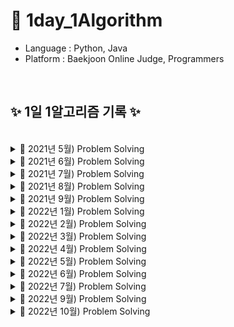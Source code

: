# 📖 1day_1Algorithm

- Language : Python, Java
- Platform : Baekjoon Online Judge, Programmers

<br>

## ✨ 1일 1알고리즘 기록 ✨

<br/>

<details>
<summary> 📝 2021년 5월) Problem Solving </summary>
  
| 날짜  | 문제이름  | 언어 | 풀이  or  출처 |
| --- | --- | --- | --- |
| 05/01 | 팔린드롬 문제   |  Python  | [![badge](https://img.shields.io/static/v1?label=[알고리즘_일기]_1._팔린드롬_문제&message=Blog&Link&style=social&logo=Iconify&link=https://olive-su.tistory.com/5)](https://olive-su.tistory.com/5) |
| 05/02 | 피보나치 수열             | Python  | [![badge](https://img.shields.io/static/v1?label=[알고리즘_일기]_2._피보나치_수열&message=Blog&Link&style=social&logo=Iconify&link=https://olive-su.tistory.com/12)](https://olive-su.tistory.com/12) |
| 05/03 | 숫자 합, 자릿수 합        | Python  | [![badge](https://img.shields.io/static/v1?label=[알고리즘_일기]_3.숫자_합,_자릿수_합&message=Blog&Link&style=social&logo=Iconify&link=https://olive-su.tistory.com/20)](https://olive-su.tistory.com/20) |
| 05/04 | 이진 탐색 구현_재귀       | Python  | [![badge](https://img.shields.io/static/v1?label=[알고리즘_일기]_4._이진_탐색_구현_알고리즘(재귀)&message=Blog&Link&style=social&logo=Iconify&link=https://olive-su.tistory.com/21)](https://olive-su.tistory.com/21) |
| 05/05 | 하노이의 탑               | Python  | [![badge](https://img.shields.io/static/v1?label=[알고리즘_일기]_5._하노이의_탑&message=Blog&Link&style=social&logo=Iconify&link=https://olive-su.tistory.com/22)](https://olive-su.tistory.com/22) |
| 05/06 | 선형 탐색 구현            | Python  | [![badge](https://img.shields.io/static/v1?label=[알고리즘_일기]_6._선형_탐색_구현&message=Blog&Link&style=social&logo=Iconify&link=https://olive-su.tistory.com/24)](https://olive-su.tistory.com/24) |
| 05/07 | 이진 탐색 구현            | Python  | [![badge](https://img.shields.io/static/v1?label=[알고리즘_일기]_7._이진_탐색_구현&message=Blog&Link&style=social&logo=Iconify&link=https://olive-su.tistory.com/25)](https://olive-su.tistory.com/25) |
| 05/08 | 카드 뭉치 최대 조합       | Python  | [![badge](https://img.shields.io/static/v1?label=[알고리즘_일기]_8._카드_뭉치_최대_조합&message=Blog&Link&style=social&logo=Iconify&link=https://olive-su.tistory.com/27)](https://olive-su.tistory.com/27) |
| 05/09 | 가까운 매장 찾기          | Python  | [![badge](https://img.shields.io/static/v1?label=[알고리즘_일기]_9._가까운_매장_찾기&message=Blog&Link&style=social&logo=Iconify&link=https://olive-su.tistory.com/28)](https://olive-su.tistory.com/28) |
| 05/10 | 강남역 폭우               | Python  | [![badge](https://img.shields.io/static/v1?label=[알고리즘_일기]_10._강남역_폭우&message=Blog&Link&style=social&logo=Iconify&link=https://olive-su.tistory.com/29)](https://olive-su.tistory.com/29) |
| 05/11 | 1부터 n까지의 합          | Python  | [![badge](https://img.shields.io/static/v1?label=[알고리즘_일기]_11._1부터_n까지의_합&message=Blog&Link&style=social&logo=Iconify&link=https://olive-su.tistory.com/30)](https://olive-su.tistory.com/30) |
| 05/12 | 합병 정렬1                | Python  | [![badge](https://img.shields.io/static/v1?label=[알고리즘_일기]_12._합병_정렬(1)&message=Blog&Link&style=social&logo=Iconify&link=https://olive-su.tistory.com/32)](https://olive-su.tistory.com/32) |
| 05/13 | 합병 정렬2                | Python  | [![badge](https://img.shields.io/static/v1?label=[알고리즘_일기]_13._합병_정렬(2)&message=Blog&Link&style=social&logo=Iconify&link=https://olive-su.tistory.com/33)](https://olive-su.tistory.com/33) |
| 05/14 | 퀵 정렬1                  | Python  | [![badge](https://img.shields.io/static/v1?label=[알고리즘_일기]_14._퀵_정렬(1)&message=Blog&Link&style=social&logo=Iconify&link=https://olive-su.tistory.com/35)](https://olive-su.tistory.com/35) |
| 05/15 | 퀵 정렬2                  | Python  | [![badge](https://img.shields.io/static/v1?label=[알고리즘_일기]_15._퀵_정렬(2)&message=Blog&Link&style=social&logo=Iconify&link=https://olive-su.tistory.com/36)](https://olive-su.tistory.com/36) |
| 05/16 | 퀵 정렬3                  | Python  | [![badge](https://img.shields.io/static/v1?label=[알고리즘_일기]_16._퀵_정렬(3)&message=Blog&Link&style=social&logo=Iconify&link=https://olive-su.tistory.com/39)](https://olive-su.tistory.com/39) |
| 05/17 | 피보나치 수열_Memoization | Python  | [![badge](https://img.shields.io/static/v1?label=[알고리즘_일기]_17._피보나치_수열(Memoization)&message=Blog&Link&style=social&logo=Iconify&link=https://olive-su.tistory.com/42)](https://olive-su.tistory.com/42) |
| 05/18 | 피보나치 수열_Tabulation  | Python  | [![badge](https://img.shields.io/static/v1?label=[알고리즘_일기]_18._피보나치_수열(Tabulation)&message=Blog&Link&style=social&logo=Iconify&link=https://olive-su.tistory.com/43)](https://olive-su.tistory.com/43) |
| 05/19 | 피보나치 수열_최적화      | Python  | [![badge](https://img.shields.io/static/v1?label=[알고리즘_일기]_19.피보나치_수열(최적화)&message=Blog&Link&style=social&logo=Iconify&link=https://olive-su.tistory.com/44)](https://olive-su.tistory.com/44) |
| 05/20 | 최대 수익_Memoization     | Python  | [![badge](https://img.shields.io/static/v1?label=[알고리즘_일기]_20._최대_수익(Memoization)&message=Blog&Link&style=social&logo=Iconify&link=https://olive-su.tistory.com/45)](https://olive-su.tistory.com/45) |
| 05/21 | 최대 수익_Tabulation      | Python  | [![badge](https://img.shields.io/static/v1?label=[알고리즘_일기]_21._최대_수익(Tabulation)&message=Blog&Link&style=social&logo=Iconify&link=https://olive-su.tistory.com/46)](https://olive-su.tistory.com/46) |
| 05/22 | 최소 조합                 | Python  | [![badge](https://img.shields.io/static/v1?label=[알고리즘_일기]_22._최소_동전으로_거슬러주기&message=Blog&Link&style=social&logo=Iconify&link=https://olive-su.tistory.com/47)](https://olive-su.tistory.com/47) |
| 05/23 | 최대 곱                   | Python  | [![badge](https://img.shields.io/static/v1?label=[알고리즘_일기]_23._최대_곱_구하기&message=Blog&Link&style=social&logo=Iconify&link=https://olive-su.tistory.com/45)](https://olive-su.tistory.com/45) |
| 05/24 | 지각 벌금 적게 내기       | Python  | [![badge](https://img.shields.io/static/v1?label=[알고리즘_일기]_24._지각_벌금_적게_내기&message=Blog&Link&style=social&logo=Iconify&link=https://olive-su.tistory.com/51)](https://olive-su.tistory.com/51) |
| 05/25 | 수강 신청 분석            | Python  | [![badge](https://img.shields.io/static/v1?label=[알고리즘_일기]_25._수강_신청_분석&message=Blog&Link&style=social&logo=Iconify&link=https://olive-su.tistory.com/52)](https://olive-su.tistory.com/52) |
| 05/26 | 최소 대금                 | Python  | [![badge](https://img.shields.io/static/v1?label=[알고리즘_일기]_26._최소_대금&message=Blog&Link&style=social&logo=Iconify&link=https://olive-su.tistory.com/56)](https://olive-su.tistory.com/56) |
| 05/27 | 디지털 도어락             | Python  | [![badge](https://img.shields.io/static/v1?label=[알고리즘_일기]_27._디지털_도어락&message=Blog&Link&style=social&logo=Iconify&link=https://olive-su.tistory.com/59)](https://olive-su.tistory.com/59) |
| 05/28 | 먹을 것인가 먹힐 것인가   | Python  | [![badge](https://img.shields.io/static/v1?label=[알고리즘_일기]_28._먹을_것인가_먹힐_것인가&message=Blog&Link&style=social&logo=Iconify&link=https://olive-su.tistory.com/60)](https://olive-su.tistory.com/60) |
| 05/29 | 삼각화단 만들기           | Python  | [![badge](https://img.shields.io/static/v1?label=[알고리즘_일기]_29._삼각화단_만들기(Small)&message=Blog&Link&style=social&logo=Iconify&link=https://olive-su.tistory.com/61)](https://olive-su.tistory.com/61) |
| 05/30 | 최대공약수 구하기         | Python  | [![badge](https://img.shields.io/static/v1?label=[알고리즘_일기]_30._최대_공약수_구하기&message=Blog&Link&style=social&logo=Iconify&link=https://olive-su.tistory.com/62)](https://olive-su.tistory.com/62) |
| 05/31 | 한수                      | Python  | [![badge](https://img.shields.io/static/v1?label=[알고리즘_일기]_31._한수&message=Blog&Link&style=social&logo=Iconify&link=https://olive-su.tistory.com/63)](https://olive-su.tistory.com/63) |

</details>

<details>
<summary> 📝 2021년 6월) Problem Solving  </summary>
  
| 날짜  | 문제이름  | 언어 | 풀이  or  출처 |
| --- | --- | --- | --- |
| 06/01 | 전자레인지                   | Python | [![badge](https://img.shields.io/static/v1?label=[알고리즘_일기]_32._전자레인지&message=Blog&style=social&logo=Iconify&link=https://olive-su.tistory.com/64)](https://olive-su.tistory.com/64)                     |
| 06/02 | 투자 귀재 규식이1            | Python | [![badge](https://img.shields.io/static/v1?label=[알고리즘_일기]_33._투자_귀재_규식이&message=Blog&style=social&logo=Iconify&link=https://olive-su.tistory.com/69)](https://olive-su.tistory.com/69)               |
| 06/03 | 거듭제곱 빨리 계산하기       | Python | [![badge](https://img.shields.io/static/v1?label=[알고리즘_일기]_34._거듭_제곱_빨리_구하기&message=Blog&style=social&logo=Iconify&link=https://olive-su.tistory.com/71)](https://olive-su.tistory.com/71)          |
| 06/04 | 빠르게 산 오르기             | Python | [![badge](https://img.shields.io/static/v1?label=[알고리즘_일기]_35._빠르게_산_오르기&message=Blog&style=social&logo=Iconify&link=https://olive-su.tistory.com/72)](https://olive-su.tistory.com/72)               |
| 06/05 | 중복되는 항목 찾기           | Python | [![badge](https://img.shields.io/static/v1?label=[알고리즘_일기]_36._중복되는_항목_찾기&message=Blog&style=social&logo=Iconify&link=https://olive-su.tistory.com/73)](https://olive-su.tistory.com/73)             |
| 06/06 | 투자 귀재 규식이2            | Python | [![badge](https://img.shields.io/static/v1?label=[알고리즘_일기]_37._투자_귀재_규식이2&message=Blog&style=social&logo=Iconify&link=https://olive-su.tistory.com/77)](https://olive-su.tistory.com/77)              |
| 06/07 | 투자 귀재 규식이3            | Python | [![badge](https://img.shields.io/static/v1?label=[알고리즘_일기]_38._투자_귀재_규식이3&message=Blog&style=social&logo=Iconify&link=https://olive-su.tistory.com/78)](https://olive-su.tistory.com/78)              |
| 06/08 | 삼송전자 주식 분석           | Python | [![badge](https://img.shields.io/static/v1?label=[알고리즘_일기]_39._삼송전자_주식_분석&message=Blog&style=social&logo=Iconify&link=https://olive-su.tistory.com/79)](https://olive-su.tistory.com/79)             |
| 06/09 | 출근하는 방법1               | Python | [![badge](https://img.shields.io/static/v1?label=[알고리즘_일기]_40._출근하는_방법1&message=Blog&style=social&logo=Iconify&link=https://olive-su.tistory.com/80)](https://olive-su.tistory.com/80)                 |
| 06/10 | 체육복                       | Python | [![badge](https://img.shields.io/static/v1?label=[알고리즘_일기]_41.체육복&message=Blog&style=social&logo=Iconify&link=https://olive-su.tistory.com/81)](https://olive-su.tistory.com/81)                          |
| 06/11 | 출근하는 방법2               | Python | [![badge](https://img.shields.io/static/v1?label=[알고리즘_일기]_42._출근하는_방법2&message=Blog&style=social&logo=Iconify&link=https://olive-su.tistory.com/83)](https://olive-su.tistory.com/83)                 |
| 06/12 | 중복되는 항목 찾기           | Python | [![badge](https://img.shields.io/static/v1?label=[알고리즘_일기]_43._중복되는_항목_찾기2&message=Blog&style=social&logo=Iconify&link=https://olive-su.tistory.com/84)](https://olive-su.tistory.com/84)            |
| 06/13 | K번째 수                     | Python | [![badge](https://img.shields.io/static/v1?label=[알고리즘_일기]_44._K_번째_수&message=Blog&style=social&logo=Iconify&link=https://olive-su.tistory.com/85)](https://olive-su.tistory.com/85)                      |
| 06/14 | 가운데 글자 가져오기         | Python | [![badge](https://img.shields.io/static/v1?label=[알고리즘_일기]_46._두_개_뽑아서_더하기&message=Blog&style=social&logo=Iconify&link=https://olive-su.tistory.com/86)](https://olive-su.tistory.com/86)            |
| 06/15 | 두 개 뽑아서 더하기          | Python | [![badge](https://img.shields.io/static/v1?label=[알고리즘_일기]_45._가운데_글자_가져오기&message=Blog&style=social&logo=Iconify&link=https://olive-su.tistory.com/87)](https://olive-su.tistory.com/87)           |
| 06/16 | 두 정수 사이의 합            | Python | [![badge](https://img.shields.io/static/v1?label=[알고리즘_일기]_47._두_정수_사이의_합&message=Blog&style=social&logo=Iconify&link=https://olive-su.tistory.com/88)](https://olive-su.tistory.com/88)              |
| 06/17 | 2016                         | Python | [![badge](https://img.shields.io/static/v1?label=[알고리즘_일기]_48._2016년&message=Blog&style=social&logo=Iconify&link=https://olive-su.tistory.com/89)](https://olive-su.tistory.com/89)                         |
| 06/18 | 키패드 누르기                | Python | [![badge](https://img.shields.io/static/v1?label=[알고리즘_일기]_49._키패드_누르기&message=Blog&style=social&logo=Iconify&link=https://olive-su.tistory.com/90)](https://olive-su.tistory.com/90)                  |
| 06/19 | 크레인 인형뽑기 게임         | Python | [![badge](https://img.shields.io/static/v1?label=[알고리즘_일기]_50._크레인_인형뽑기_게임&message=Blog&style=social&logo=Iconify&link=https://olive-su.tistory.com/91)](https://olive-su.tistory.com/91)           |
| 06/20 | 완주하지 못한 선수           | Python | [![badge](https://img.shields.io/static/v1?label=[알고리즘_일기]_51._완주하지_못한_선수&message=Blog&style=social&logo=Iconify&link=https://olive-su.tistory.com/92)](https://olive-su.tistory.com/92)             |
| 06/21 | 오픈채팅방                   | Python | [![badge](https://img.shields.io/static/v1?label=[알고리즘_일기]_52._오픈채팅방&message=Blog&style=social&logo=Iconify&link=https://olive-su.tistory.com/93)](https://olive-su.tistory.com/93)                     |
| 06/22 | 폰켓몬                       | Python | [![badge](https://img.shields.io/static/v1?label=[알고리즘_일기]_53._폰켓몬&message=Blog&style=social&logo=Iconify&link=https://olive-su.tistory.com/100)](https://olive-su.tistory.com/100)                       |
| 06/23 | 전화번호 목록                | Python | [![badge](https://img.shields.io/static/v1?label=[알고리즘_일기]_54._전화번호_목록&message=Blog&style=social&logo=Iconify&link=https://olive-su.tistory.com/102)](https://olive-su.tistory.com/102)                |
| 06/24 | 주식가격                     | Python | [![badge](https://img.shields.io/static/v1?label=[알고리즘_일기]_55._주식가격&message=Blog&style=social&logo=Iconify&link=https://olive-su.tistory.com/103)](https://olive-su.tistory.com/103)                     |
| 06/25 | 모의고사                     | Python | [![badge](https://img.shields.io/static/v1?label=[알고리즘_일기]_56._모의고사&message=Blog&style=social&logo=Iconify&link=https://olive-su.tistory.com/104)](https://olive-su.tistory.com/104)                     |
| 06/26 | 로또의 최고 순위와 최저 순위 | Python | [![badge](https://img.shields.io/static/v1?label=[알고리즘_일기]_57._로또의_최고_순위와_최저_순위&message=Blog&style=social&logo=Iconify&link=https://olive-su.tistory.com/105)](https://olive-su.tistory.com/105) |
| 06/27 | 신규 아이디 추천             | Python | [![badge](https://img.shields.io/static/v1?label=[알고리즘_일기]_58._신규_아이디_추천&message=Blog&style=social&logo=Iconify&link=https://olive-su.tistory.com/106)](https://olive-su.tistory.com/106)             |
| 06/28 | 같은 숫자는 싫어             | Python | [![badge](https://img.shields.io/static/v1?label=[알고리즘_일기]_59._같은_숫자는_싫어&message=Blog&style=social&logo=Iconify&link=https://olive-su.tistory.com/107)](https://olive-su.tistory.com/107)             |
| 06/29 | 리스트 항목 합 탐색          | Python | [![badge](https://img.shields.io/static/v1?label=[알고리즘_일기]_60._리스트_항목_합_탐색&message=Blog&style=social&logo=Iconify&link=https://olive-su.tistory.com/108)](https://olive-su.tistory.com/108)          |
| 06/30 | 3진법 뒤집기                 | Python | [![badge](https://img.shields.io/static/v1?label=[알고리즘_일기]_61._3진법_뒤집기&message=Blog&style=social&logo=Iconify&link=https://olive-su.tistory.com/109)](https://olive-su.tistory.com/109)                 |

</details>

<details>
<summary> 📝 2021년 7월) Problem Solving  </summary>
  
| 날짜  | 문제이름  | 언어 | 풀이  or  출처 |
| --- | --- | --- | --- |
| 07/01 | 짝지어 제거하기             | Python  | [![badge](https://img.shields.io/static/v1?label=[알고리즘_일기]_62._짝지어_제거하기&message=Blog&style=social&logo=Iconify&link=https://olive-su.tistory.com/110)](https://olive-su.tistory.com/110) |
| 07/02 | 문자열 압축                 | Python  | [![badge](https://img.shields.io/static/v1?label=[알고리즘_일기]_63._문자열_압축&message=Blog&style=social&logo=Iconify&link=https://olive-su.tistory.com/111)](https://olive-su.tistory.com/111) |
| 07/03 | 프린터                      | Python  | [![badge](https://img.shields.io/static/v1?label=[알고리즘_일기]_64._프린터&message=Blog&style=social&logo=Iconify&link=https://olive-su.tistory.com/112)](https://olive-su.tistory.com/112) |
| 07/04 | 기능개발                    | Python  | [![badge](https://img.shields.io/static/v1?label=[알고리즘_일기]_65._기능개발&message=Blog&style=social&logo=Iconify&link=https://olive-su.tistory.com/113)](https://olive-su.tistory.com/113) |
| 07/05 | 이상한 문자 만들기          | Python  | [![badge](https://img.shields.io/static/v1?label=[알고리즘_일기]_66._이상한_문자_만들기&message=Blog&style=social&logo=Iconify&link=https://olive-su.tistory.com/116)](https://olive-su.tistory.com/116) |
| 07/06 | 음양 더하기                 | Python  | [![badge](https://img.shields.io/static/v1?label=[알고리즘_일기]_67.음양_더하기&message=Blog&style=social&logo=Iconify&link=https://olive-su.tistory.com/117)](https://olive-su.tistory.com/117) |
| 07/07 | 더 맵게                     | Python  | [![badge](https://img.shields.io/static/v1?label=[알고리즘_일기]_68._더_맵게&message=Blog&style=social&logo=Iconify&link=https://olive-su.tistory.com/118)](https://olive-su.tistory.com/118) |
| 07/08 | 문자열 내 마음대로 정렬하기 | Python  | [![badge](https://img.shields.io/static/v1?label=[알고리즘_일기]_69._문자열_내_마음대로_정렬하기&message=Blog&style=social&logo=Iconify&link=https://olive-su.tistory.com/119)](https://olive-su.tistory.com/119) |
| 07/09 | 숫자 문자열과 영단어        | Python  | [![badge](https://img.shields.io/static/v1?label=[알고리즘_일기]_70._숫자_문자열과_영단어&message=Blog&style=social&logo=Iconify&link=https://olive-su.tistory.com/120)](https://olive-su.tistory.com/120) |
| 07/10 | 알파벳 찾기                 | Python  | [![badge](https://img.shields.io/static/v1?label=[알고리즘_일기]_71._알파벳_찾기&message=Blog&style=social&logo=Iconify&link=https://olive-su.tistory.com/121)](https://olive-su.tistory.com/121) |
| 07/11 | ATM                         | Python  | [![badge](https://img.shields.io/static/v1?label=[알고리즘_일기]_72._ATM&message=Blog&style=social&logo=Iconify&link=https://olive-su.tistory.com/122)](https://olive-su.tistory.com/122) |
| 07/12 | 괄호                        | Python  | [![badge](https://img.shields.io/static/v1?label=[알고리즘_일기]_73._괄호&message=Blog&style=social&logo=Iconify&link=https://olive-su.tistory.com/123)](https://olive-su.tistory.com/123) |
| 07/13 | 스택                        | Python  | [![badge](https://img.shields.io/static/v1?label=[알고리즘_일기]_74._스택&message=Blog&style=social&logo=Iconify&link=https://olive-su.tistory.com/124)](https://olive-su.tistory.com/124) |
| 07/14 | 서울에서 김서방찾기         | Python  | [![badge](https://img.shields.io/static/v1?label=[알고리즘_일기]_75._서울에서_김서방찾기&message=Blog&style=social&logo=Iconify&link=https://olive-su.tistory.com/125)](https://olive-su.tistory.com/125) |
| 07/15 | 큐                          | Python  | [![badge](https://img.shields.io/static/v1?label=[알고리즘_일기]_76._큐&message=Blog&style=social&logo=Iconify&link=https://olive-su.tistory.com/126)](https://olive-su.tistory.com/126) |
| 07/16 | 다리를 지나는 트럭          | Python  | [![badge](https://img.shields.io/static/v1?label=[알고리즘_일기]_77._다리를_지나는_트럭&message=Blog&style=social&logo=Iconify&link=https://olive-su.tistory.com/129)](https://olive-su.tistory.com/129) |
| 07/17 | 영화감독 숌                 | Python  | [![badge](https://img.shields.io/static/v1?label=[알고리즘_일기]_78._영화감독_숌&message=Blog&style=social&logo=Iconify&link=https://olive-su.tistory.com/130)](https://olive-su.tistory.com/130) |
| 07/18 | 블랙잭                      | Python  | [![badge](https://img.shields.io/static/v1?label=[알고리즘_일기]_79._블랙잭&message=Blog&style=social&logo=Iconify&link=https://olive-su.tistory.com/131)](https://olive-su.tistory.com/131) |
| 07/19 | 균형잡힌 세상               | Python  | [![badge](https://img.shields.io/static/v1?label=[알고리즘_일기]_80._균형잡힌_세상&message=Blog&style=social&logo=Iconify&link=https://olive-su.tistory.com/132)](https://olive-su.tistory.com/132) |
| 07/20 | 동전0                       | Python  | [![badge](https://img.shields.io/static/v1?label=[알고리즘_일기]_81._동전0&message=Blog&style=social&logo=Iconify&link=https://olive-su.tistory.com/133)](https://olive-su.tistory.com/133) |
| 07/21 | 수 정렬하기                 | Python  | [![badge](https://img.shields.io/static/v1?label=[알고리즘_일기]_82._수_정렬하기&message=Blog&style=social&logo=Iconify&link=https://olive-su.tistory.com/134)](https://olive-su.tistory.com/134) |
| 07/22 | 알람시계                    | Python  | [![badge](https://img.shields.io/static/v1?label=[알고리즘_일기]_83._알람시계&message=Blog&style=social&logo=Iconify&link=https://olive-su.tistory.com/135)](https://olive-su.tistory.com/135) |
| 07/23 | 큐2                         | Python  | [![badge](https://img.shields.io/static/v1?label=[알고리즘_일기]_84._큐2&message=Blog&style=social&logo=Iconify&link=https://olive-su.tistory.com/136)](https://olive-su.tistory.com/136) |
| 07/24 | 로봇 프로젝트               | Python  | [![badge](https://img.shields.io/static/v1?label=[알고리즘_일기]_85._로봇_프로젝트&message=Blog&style=social&logo=Iconify&link=https://olive-su.tistory.com/137)](https://olive-su.tistory.com/137) |
| 07/25 | 덩치                        | Python  | [![badge](https://img.shields.io/static/v1?label=[알고리즘_일기]_86._덩치&message=Blog&style=social&logo=Iconify&link=https://olive-su.tistory.com/138)](https://olive-su.tistory.com/138) |
| 07/26 | 체스판 다시 칠하기          | Python  | [![badge](https://img.shields.io/static/v1?label=[알고리즘_일기]_87._체스판_다시_칠하기&message=Blog&style=social&logo=Iconify&link=https://olive-su.tistory.com/139)](https://olive-su.tistory.com/139) |
| 07/27 | 크로아티아 알파벳           | Python  | [![badge](https://img.shields.io/static/v1?label=[알고리즘_일기]_88._크로아티아_알파벳&message=Blog&style=social&logo=Iconify&link=https://olive-su.tistory.com/140)](https://olive-su.tistory.com/140) |
| 07/28 | 분해합                      | Python  | [![badge](https://img.shields.io/static/v1?label=[알고리즘_일기]_89._분해합&message=Blog&style=social&logo=Iconify&link=https://olive-su.tistory.com/141)](https://olive-su.tistory.com/141) |
| 07/29 | 소트인사이드                | Python  | [![badge](https://img.shields.io/static/v1?label=[알고리즘_일기]_90._소트인사이드&message=Blog&style=social&logo=Iconify&link=https://olive-su.tistory.com/142)](https://olive-su.tistory.com/142) |
| 07/30 | 단어 정렬                   | Python  | [![badge](https://img.shields.io/static/v1?label=[알고리즘_일기]_91._단어_정렬&message=Blog&style=social&logo=Iconify&link=https://olive-su.tistory.com/143)](https://olive-su.tistory.com/143) |
| 07/31 | 평균                        | Python  | [![badge](https://img.shields.io/static/v1?label=[알고리즘_일기]_92._평균&message=Blog&style=social&logo=Iconify&link=https://olive-su.tistory.com/144)](https://olive-su.tistory.com/144) |

</details>

<details>
<summary> 📝 2021년 8월) Problem Solving  </summary>
  
| 날짜  | 문제이름  | 언어 | 풀이  or  출처 |
| --- | --- | --- | --- |
| 08/01 | 스택 수열                   | Python  | [![badge](https://img.shields.io/static/v1?label=[알고리즘_일기]_93._스택_수열&message=Blog&style=social&logo=Iconify&link=https://olive-su.tistory.com/147)](https://olive-su.tistory.com/147) |
| 08/02 | 부족한 금액 계산하기        | Python  | [![badge](https://img.shields.io/static/v1?label=[알고리즘_일기]_94._부족한_금액_계산하기&message=Blog&style=social&logo=Iconify&link=https://olive-su.tistory.com/148)](https://olive-su.tistory.com/148) |
| 08/03 | 내적                      | Python  | [![badge](https://img.shields.io/static/v1?label=[알고리즘_일기]_95._내적&message=Blog&style=social&logo=Iconify&link=https://olive-su.tistory.com/149)](https://olive-su.tistory.com/149) |
| 08/04 | 조이스틱                    | Python  | [![badge](https://img.shields.io/static/v1?label=[알고리즘_일기]_96._조이스틱&message=Blog&style=social&logo=Iconify&link=https://olive-su.tistory.com/150)](https://olive-su.tistory.com/150) |
| 08/05 | 제로          | Python  | [![badge](https://img.shields.io/static/v1?label=[알고리즘_일기]_97._제로&message=Blog&style=social&logo=Iconify&link=https://olive-su.tistory.com/151)](https://olive-su.tistory.com/151) |
| 08/06 | 통계학                 | Python  | [![badge](https://img.shields.io/static/v1?label=[알고리즘_일기]_98._통계학&message=Blog&style=social&logo=Iconify&link=https://olive-su.tistory.com/152)](https://olive-su.tistory.com/152) |
| 08/07 | 잃어버린 괄호| Python  | [![badge](https://img.shields.io/static/v1?label=[알고리즘_일기]_99._잃어버린_괄호&message=Blog&style=social&logo=Iconify&link=https://olive-su.tistory.com/153)](https://olive-su.tistory.com/153)|
| 08/08 | 카드2 | Python  | [![badge](https://img.shields.io/static/v1?label=[알고리즘_일기]_100._카드2&message=Blog&style=social&logo=Iconify&link=https://olive-su.tistory.com/154)](https://olive-su.tistory.com/154) |
| 08/09 | 나이순 정렬     | Python  | [![badge](https://img.shields.io/static/v1?label=[알고리즘_일기]_101._나이순_정렬&message=Blog&style=social&logo=Iconify&link=https://olive-su.tistory.com/155)](https://olive-su.tistory.com/155) |
| 08/10 | 좌표 정렬하기                | Python  | [![badge](https://img.shields.io/static/v1?label=[알고리즘_일기]_102._좌표_정렬하기&message=Blog&style=social&logo=Iconify&link=https://olive-su.tistory.com/156)](https://olive-su.tistory.com/156) |
| 08/11 |단어 공부                 | Python  | [![badge](https://img.shields.io/static/v1?label=[알고리즘_일기]_103._단어_공부&message=Blog&style=social&logo=Iconify&link=https://olive-su.tistory.com/157)](https://olive-su.tistory.com/157) |
| 08/12 | 그룹 단어 체커                    | Python  | [![badge](https://img.shields.io/static/v1?label=[알고리즘_일기]_104._그룹_단어_체커&message=Blog&style=social&logo=Iconify&link=https://olive-su.tistory.com/158)](https://olive-su.tistory.com/158) |
| 08/13 | 이항 계수1              | Python  | [![badge](https://img.shields.io/static/v1?label=[알고리즘_일기]_105._이항_계수1&message=Blog&style=social&logo=Iconify&link=https://olive-su.tistory.com/160)](https://olive-su.tistory.com/160)|
| 08/14 | 요세푸스 문제        | Python  | [![badge](https://img.shields.io/static/v1?label=[알고리즘_일기]_106._요세푸스_문제&message=Blog&style=social&logo=Iconify&link=https://olive-su.tistory.com/161)](https://olive-su.tistory.com/161) |
| 08/15 | 숫자 카드 2                         | Python  | [![badge](https://img.shields.io/static/v1?label=[알고리즘_일기]_107._숫자_카드_2&message=Blog&style=social&logo=Iconify&link=https://olive-su.tistory.com/162)](https://olive-su.tistory.com/162) |
| 08/16 | ACM 호텔       | Python  | [![badge](https://img.shields.io/static/v1?label=[알고리즘_일기]_108._ACM_호텔&message=Blog&style=social&logo=Iconify&link=https://olive-su.tistory.com/163)](https://olive-su.tistory.com/163) |
| 08/17 | 셀프 넘버             | Python  | [![badge](https://img.shields.io/static/v1?label=[알고리즘_일기]_109._셀프_넘버&message=Blog&style=social&logo=Iconify&link=https://olive-su.tistory.com/164)](https://olive-su.tistory.com/164) |
| 08/18 | 덱                | Python  | [![badge](https://img.shields.io/static/v1?label=[알고리즘_일기]_110._덱&message=Blog&style=social&logo=Iconify&link=https://olive-su.tistory.com/165)](https://olive-su.tistory.com/165) |
| 08/19 | 타겟 넘버             | Python  | [![badge](https://img.shields.io/static/v1?label=[알고리즘_일기]_111._타겟_넘&message=Blog&style=social&logo=Iconify&link=https://olive-su.tistory.com/166)](https://olive-su.tistory.com/166) |
| 08/20 | 수 정렬하기2                  | Python  | [![badge](https://img.shields.io/static/v1?label=[알고리즘_일기]_112._수_정렬하기2&message=Blog&style=social&logo=Iconify&link=https://olive-su.tistory.com/167)](https://olive-su.tistory.com/167)|
| 08/21 | 좌표 정렬하기2               | Python  | [![badge](https://img.shields.io/static/v1?label=[알고리즘_일기]_113._좌표_정렬하기2&message=Blog&style=social&logo=Iconify&link=https://olive-su.tistory.com/168)](https://olive-su.tistory.com/168) |
| 08/22 | 수 정렬하기3                  | Python  | [![badge](https://img.shields.io/static/v1?label=[알고리즘_일기]_114._수_정렬하기3&message=Blog&style=social&logo=Iconify&link=https://olive-su.tistory.com/169)](https://olive-su.tistory.com/169) |
| 08/23 |좌표 압축                        | Python  | [![badge](https://img.shields.io/static/v1?label=[알고리즘_일기]_115._좌표_압축&message=Blog&style=social&logo=Iconify&link=https://olive-su.tistory.com/170)](https://olive-su.tistory.com/170) |
| 08/24 | 회의실 배정               | Python  | [![badge](https://img.shields.io/static/v1?label=[알고리즘_일기]_116._회의실_배정&message=Blog&style=social&logo=Iconify&link=https://olive-su.tistory.com/171)](https://olive-su.tistory.com/171)|
| 08/25 | 주유소                      | Python  | [![badge](https://img.shields.io/static/v1?label=[알고리즘_일기]_117._주유소&message=Blog&style=social&logo=Iconify&link=https://olive-su.tistory.com/172)](https://olive-su.tistory.com/172) |
| 08/26 | 벽 부수고 이동하기          | Python  | [![badge](https://img.shields.io/static/v1?label=[알고리즘_일기]_118._벽_부수고_이동하기&message=Blog&style=social&logo=Iconify&link=https://olive-su.tistory.com/173)](https://olive-su.tistory.com/173) |
| 08/27 |소수 찾기         | Python  | [![badge](https://img.shields.io/static/v1?label=[알고리즘_일기]_119._소수_찾기&message=Blog&style=social&logo=Iconify&link=https://olive-su.tistory.com/174)](https://olive-su.tistory.com/174)|
| 08/28 | 설탕 배달                 | Python  | [![badge](https://img.shields.io/static/v1?label=[알고리즘_일기]_120._설탕_배달&message=Blog&style=social&logo=Iconify&link=https://olive-su.tistory.com/175)](https://olive-su.tistory.com/175) |
| 08/29 | 달팽이는 올라가고 싶다                | Python  | [![badge](https://img.shields.io/static/v1?label=[알고리즘_일기]_121._달팽이는_올라가고_싶다&message=Blog&style=social&logo=Iconify&link=https://olive-su.tistory.com/176)](https://olive-su.tistory.com/176) |
| 08/30 | 랜선 자르기              | Python  | [![badge](https://img.shields.io/static/v1?label=[알고리즘_일기]_122._랜선_자르기&message=Blog&style=social&logo=Iconify&link=https://olive-su.tistory.com/177)](https://olive-su.tistory.com/177)|
| 08/31 | 마인크래프트                        | Python  | [![badge](https://img.shields.io/static/v1?label=[알고리즘_일기]_123._마인크래프트&message=Blog&style=social&logo=Iconify&link=https://olive-su.tistory.com/178)](https://olive-su.tistory.com/178) |

</details>

<details>
<summary> 📝 2021년 9월) Problem Solving  </summary>
  
| 날짜  | 문제이름  | 언어 | 풀이  or  출처 |
| --- | --- | --- | --- |
| 09/01 | 위장              | Python  | [![badge](https://img.shields.io/static/v1?label=[알고리즘_일기]_124._위장&message=Blog&style=social&logo=Iconify&link=https://olive-su.tistory.com/179)](https://olive-su.tistory.com/179) |
| 09/02 | 구명보트      | Python  | [![badge](https://img.shields.io/static/v1?label=[알고리즘_일기]_125._구명보트&message=Blog&style=social&logo=Iconify&link=https://olive-su.tistory.com/180)](https://olive-su.tistory.com/180) |
| 09/03 | 나무 자르기                    | Python  | [![badge](https://img.shields.io/static/v1?label=[알고리즘_일기]_126._나무_자르기&message=Blog&style=social&logo=Iconify&link=https://olive-su.tistory.com/181)](https://olive-su.tistory.com/181) |
| 09/04 |프린터 큐                  | Python  | [![badge](https://img.shields.io/static/v1?label=[알고리즘_일기]_127._프린터_큐&message=Blog&style=social&logo=Iconify&link=https://olive-su.tistory.com/182)](https://olive-su.tistory.com/182) |
| 09/05 | 소수 구하기          | Python  | [![badge](https://img.shields.io/static/v1?label=[알고리즘_일기]_128._소수_구하기&message=Blog&style=social&logo=Iconify&link=https://olive-su.tistory.com/183)](https://olive-su.tistory.com/183) |
| 09/06 | 부녀회장이 될테야                 | Python  | [![badge](https://img.shields.io/static/v1?label=[알고리즘_일기]_129._부녀회장이_될테야&message=Blog&style=social&logo=Iconify&link=https://olive-su.tistory.com/184)](https://olive-su.tistory.com/184) |
| 09/07 | AC| Python  | [![badge](https://img.shields.io/static/v1?label=[알고리즘_일기]_130._AC&message=Blog&style=social&logo=Iconify&link=https://olive-su.tistory.com/185)](https://olive-su.tistory.com/185)|
| 09/08 | Hashing | Python  | [![badge](https://img.shields.io/static/v1?label=[알고리즘_일기]_131._Hashing&message=Blog&style=social&logo=Iconify&link=https://olive-su.tistory.com/186)](https://olive-su.tistory.com/186) |
| 09/09 | 공유기 설치     | Python  | [![badge](https://img.shields.io/static/v1?label=[알고리즘_일기]_132._공유기_설치&message=Blog&style=social&logo=Iconify&link=https://olive-su.tistory.com/187)](https://olive-su.tistory.com/187) |
| 09/10 | 벌집                | Python  | [![badge](https://img.shields.io/static/v1?label=[알고리즘_일기]_133._벌집&message=Blog&style=social&logo=Iconify&link=https://olive-su.tistory.com/188)](https://olive-su.tistory.com/188) |
| 09/11 |예산                | Python  | [![badge](https://img.shields.io/static/v1?label=[알고리즘_일기]_134._예산&message=Blog&style=social&logo=Iconify&link=https://olive-su.tistory.com/189)](https://olive-su.tistory.com/189) |
| 09/12 |문자열 폭발                | Python  | [![badge](https://img.shields.io/static/v1?label=[알고리즘_일기]_135._문자열_폭발&message=Blog&style=social&logo=Iconify&link=olive-su.tistory.com/190)](https://olive-su.tistory.com/190) |
| 09/13 | 더하기 사이클        | Python  | [![badge](https://img.shields.io/static/v1?label=[알고리즘_일기]_136._더하기_사이클&message=Blog&style=social&logo=Iconify&link=https://olive-su.tistory.com/191)](https://olive-su.tistory.com/191)|
| 09/14 | 듣보잡       | Python  | [![badge](https://img.shields.io/static/v1?label=[알고리즘_일기]_137._듣보잡&message=Blog&style=social&logo=Iconify&link=https://olive-su.tistory.com/192)](https://olive-su.tistory.com/192) |
| 09/15 | 다이얼                        | Python  | [![badge](https://img.shields.io/static/v1?label=[알고리즘_일기]_138._다이얼&message=Blog&style=social&logo=Iconify&link=https://olive-su.tistory.com/193)](https://olive-su.tistory.com/193) |
| 09/16 | 복서 정렬하기      | Python  | [![badge](https://img.shields.io/static/v1?label=[알고리즘_일기]_139._복서_정렬하기&message=Blog&style=social&logo=Iconify&link=https://olive-su.tistory.com/194)](https://olive-su.tistory.com/194) |
| 09/17 | 입실 퇴실           | Python  | [![badge](https://img.shields.io/static/v1?label=[알고리즘_일기]_140._입실_퇴실&message=Blog&style=social&logo=Iconify&link=https://olive-su.tistory.com/196)](https://olive-su.tistory.com/196) |
| 09/18 | 로프               | Python  | [![badge](https://img.shields.io/static/v1?label=[알고리즘_일기]_141._로프&message=Blog&style=social&logo=Iconify&link=https://olive-su.tistory.com/197)](https://olive-su.tistory.com/197) |
| 09/19 | 모음사전           | Python  | [![badge](https://img.shields.io/static/v1?label=[알고리즘_일기]_142._모음사전&message=Blog&style=social&logo=Iconify&link=https://olive-su.tistory.com/202)](https://olive-su.tistory.com/202) |
| 09/20 |  K번째 수                 | Python  | [![badge](https://img.shields.io/static/v1?label=[알고리즘_일기]_143._K번째_수&message=Blog&style=social&logo=Iconify&link=https://olive-su.tistory.com/203)](https://olive-su.tistory.com/203)|
| 09/21 | 입국심사              | Python  | [![badge](https://img.shields.io/static/v1?label=[알고리즘_일기]_144._입국심사&message=Blog&style=social&logo=Iconify&link=https://olive-su.tistory.com/204)](https://olive-su.tistory.com/204) |
| 09/22 | DFS와 BFS                 | Python  | [![badge](https://img.shields.io/static/v1?label=[알고리즘_일기]_145._DFS와_BFS&message=Blog&style=social&logo=Iconify&link=https://olive-su.tistory.com/205)](https://olive-su.tistory.com/205) |
| 09/23 |피보나치 함수                        | Python  | [![badge](https://img.shields.io/static/v1?label=[알고리즘_일기]_146._피보나치_함수&message=Blog&style=social&logo=Iconify&link=https://olive-su.tistory.com/206)](https://olive-su.tistory.com/206) |
| 09/24 | 없는 숫자 더하기           | Python  | [![badge](https://img.shields.io/static/v1?label=[알고리즘_일기]_147._없는_숫자_더하기&message=Blog&style=social&logo=Iconify&link=https://olive-su.tistory.com/207)](https://olive-su.tistory.com/207)|
| 09/25 |   파도반 수열           | Python  | [![badge](https://img.shields.io/static/v1?label=[알고리즘_일기]_148._파도반_수열&message=Blog&style=social&logo=Iconify&link=https://olive-su.tistory.com/212)](https://olive-su.tistory.com/212) |
| 09/26 |   접미사 배열      | Python  | [![badge](https://img.shields.io/static/v1?label=[알고리즘_일기]_149._접미사_배열&message=Blog&style=social&logo=Iconify&link=https://olive-su.tistory.com/213)](https://olive-su.tistory.com/213)|
| 09/27 |  링 | Python  | [![badge](https://img.shields.io/static/v1?label=[알고리즘_일기]_150._링&message=Blog&style=social&logo=Iconify&link=https://olive-su.tistory.com/214)](https://olive-su.tistory.com/214) |
| 09/28 |  팩토리얼 | Python  | [![badge](https://img.shields.io/static/v1?label=[알고리즘_일기]_151._팩토리얼&message=Blog&style=social&logo=Iconify&link=https://olive-su.tistory.com/215)](https://olive-su.tistory.com/215) |
| 09/29 |    계단오르기    | Python  | [![badge](https://img.shields.io/static/v1?label=[알고리즘_일기]_152._계단오르기&message=Blog&style=social&logo=Iconify&link=https://olive-su.tistory.com/216)](https://olive-su.tistory.com/216) |
| 09/30 |   키로거   | Python  | [![badge](https://img.shields.io/static/v1?label=[알고리즘_일기]_153._키로거&message=Blog&style=social&logo=Iconify&link=https://olive-su.tistory.com/217)](https://olive-su.tistory.com/217) |
  
</details>

<details>
<summary> 📝 2022년 1월) Problem Solving  </summary>
  
| 날짜  | 문제이름  | 언어 | 풀이  or  출처 |
| --- | --- | --- | --- |
| 01/16 |  곱하기 혹은 더하기  | Python  | [![badge](https://img.shields.io/static/v1?label=[알고리즘_일기]_154._곱하기_혹은_더하기&message=Blog&style=social&logo=Iconify&link=https://olive-su.tistory.com/251)](https://olive-su.tistory.com/251) |
| 01/17 |  모험가 길드  | Python  | [![badge](https://img.shields.io/static/v1?label=[알고리즘_일기]_155._모험가_길드&message=Blog&style=social&logo=Iconify&link=https://olive-su.tistory.com/254)](https://olive-su.tistory.com/254) |
| 01/18 |  뒤집기  | Python  | [![badge](https://img.shields.io/static/v1?label=[알고리즘_일기]_156._뒤집기&message=Blog&style=social&logo=Iconify&link=https://olive-su.tistory.com/255)](https://olive-su.tistory.com/255)|
| 01/19 |  만들 수 없는 금액  | Python  | [![badge](https://img.shields.io/static/v1?label=[알고리즘_일기]_157._만들_수_없는_금액&message=Blog&style=social&logo=Iconify&link=https://olive-su.tistory.com/256)](https://olive-su.tistory.com/256)|
| 01/20 |  럭키 스트레이트  | Python  | [![badge](https://img.shields.io/static/v1?label=[알고리즘_일기]_158._럭키_스트레이트&message=Blog&style=social&logo=Iconify&link=https://olive-su.tistory.com/257)](https://olive-su.tistory.com/257)|
|  |  문자열 재정렬  | Python  | [![badge](https://img.shields.io/static/v1?label=[알고리즘_일기]_159._문자열_재정렬&message=Blog&style=social&logo=Iconify&link=https://olive-su.tistory.com/258)](https://olive-su.tistory.com/258)|
| 01/21 |  국영수  | Python  | [![badge](https://img.shields.io/static/v1?label=[알고리즘_일기]_160._국영수&message=Blog&style=social&logo=Iconify&link=https://olive-su.tistory.com/259)](https://olive-su.tistory.com/259)|
| 01/22 |  팩토리얼 0의 개수  | Python  | [![badge](https://img.shields.io/static/v1?label=[알고리즘_일기]_161._팩토리얼_0의_개수&message=Blog&style=social&logo=Iconify&link=https://olive-su.tistory.com/260)](https://olive-su.tistory.com/260)|
| 01/23 |  비밀번호 찾기  | Python  | [![badge](https://img.shields.io/static/v1?label=[알고리즘_일기]_162._비밀번호_찾기&message=Blog&style=social&logo=Iconify&link=https://olive-su.tistory.com/261)](https://olive-su.tistory.com/261)|
| 01/24 |  문자열 압축_2  | Python  | [![badge](https://img.shields.io/static/v1?label=[알고리즘_일기]_163._문자열_압축_2&message=Blog&style=social&logo=Iconify&link=https://olive-su.tistory.com/263)](https://olive-su.tistory.com/263)|
| 01/25 |  안테나  | Python  | [![badge](https://img.shields.io/static/v1?label=[알고리즘_일기]_164._안테나&message=Blog&style=social&logo=Iconify&link=https://olive-su.tistory.com/264)](https://olive-su.tistory.com/264)|
| 01/26 |  연구소  | Python  | [![badge](https://img.shields.io/static/v1?label=[알고리즘_일기]_165._연구소&message=Blog&style=social&logo=Iconify&link=https://olive-su.tistory.com/266)](https://olive-su.tistory.com/266)|
| 01/27 |  카드 정렬하기 | Python  | [![badge](https://img.shields.io/static/v1?label=[알고리즘_일기]_166._카드_정렬하기&message=Blog&style=social&logo=Iconify&link=https://olive-su.tistory.com/267)](https://olive-su.tistory.com/267)|
| 01/28 |  특정 거리의 도시 찾기  | Python  | [![badge](https://img.shields.io/static/v1?label=[알고리즘_일기]_167._특정_거리의_도시_찾기&message=Blog&style=social&logo=Iconify&link=https://olive-su.tistory.com/268)](https://olive-su.tistory.com/268)|
| 01/29 |  유기농 배추  | Python  | [![badge](https://img.shields.io/static/v1?label=[알고리즘_일기]_168._유기농_배추&message=Blog&style=social&logo=Iconify&link=https://olive-su.tistory.com/269)](https://olive-su.tistory.com/269)|
| 01/30 |  숨바꼭질   | Python  | [![badge](https://img.shields.io/static/v1?label=[알고리즘_일기]_169._숨바꼭질&message=Blog&style=social&logo=Iconify&link=https://olive-su.tistory.com/271)](https://olive-su.tistory.com/271)|
| 01/31 |  단지번호붙이기  | Python  | [![badge](https://img.shields.io/static/v1?label=[알고리즘_일기]_170._단지번호붙이기&message=Blog&style=social&logo=Iconify&link=https://olive-su.tistory.com/272)](https://olive-su.tistory.com/272)|
  
</details>

<details>
<summary> 📝 2022년 2월) Problem Solving  </summary>
  
| 날짜  | 문제이름  | 언어 | 풀이  or  출처 |
| --- | --- | --- | --- |
| 02/01 |      토마토        | Python  | [![badge](https://img.shields.io/static/v1?label=[알고리즘_일기]_171._토마토&message=Blog&style=social&logo=Iconify&link=https://olive-su.tistory.com/273)](https://olive-su.tistory.com/273) |
| 02/02 |      최대 힙        | Python  | [![badge](https://img.shields.io/static/v1?label=[알고리즘_일기]_172._최대_힙&message=Blog&style=social&logo=Iconify&link=https://olive-su.tistory.com/274)](https://olive-su.tistory.com/274) |
| 02/03 |       최소 힙       | Python  | [![badge](https://img.shields.io/static/v1?label=[알고리즘_일기]_173._최소_힙&message=Blog&style=social&logo=Iconify&link=https://olive-su.tistory.com/278)](https://olive-su.tistory.com/278) |
| 02/04 |  나는야 포켓몬 마스터 이다솜  | Python  | [![badge](https://img.shields.io/static/v1?label=[알고리즘_일기]_174._나는야_포켓몬_마스터_이다솜&message=Blog&style=social&logo=Iconify&link=https://olive-su.tistory.com/279)](https://olive-su.tistory.com/279) |
| 02/05 |    부분합    | Python  | [![badge](https://img.shields.io/static/v1?label=[알고리즘_일기]_175._부분합&message=Blog&style=social&logo=Iconify&link=https://olive-su.tistory.com/280)](https://olive-su.tistory.com/280) |
| 02/06 |   바이러스   | Python  | [![badge](https://img.shields.io/static/v1?label=[알고리즘_일기]_176._바이러스&message=Blog&style=social&logo=Iconify&link=https://olive-su.tistory.com/281)](https://olive-su.tistory.com/281) |
| 02/07 |   두 용액    | Python  | [![badge](https://img.shields.io/static/v1?label=[알고리즘_일기]_177._두_용액&message=Blog&style=social&logo=Iconify&link=https://olive-su.tistory.com/282)](https://olive-su.tistory.com/282) |
| 02/08 |  블로그   | Python  | [![badge](https://img.shields.io/static/v1?label=[알고리즘_일기]_178._블로그&message=Blog&style=social&logo=Iconify&link=https://olive-su.tistory.com/283)](https://olive-su.tistory.com/283) |
| 02/09 |  파일 정리    | Python  | [![badge](https://img.shields.io/static/v1?label=[알고리즘_일기]_179._파일_정리&message=Blog&style=social&logo=Iconify&link=https://olive-su.tistory.com/284)](https://olive-su.tistory.com/284) |
| 02/10 |  IF문 좀 대신 써줘     | Python  | [![badge](https://img.shields.io/static/v1?label=[알고리즘_일기]_180._IF문_좀_대신_써줘&message=Blog&style=social&logo=Iconify&link=https://olive-su.tistory.com/285)](https://olive-su.tistory.com/285) |
| 02/11 |      정렬된 배열에서 특정 수의 개수 구하기        | Python  | [![badge](https://img.shields.io/static/v1?label=[알고리즘_일기]_181._정렬된_배열에서_특정_수의_개수_구하기&message=Blog&style=social&logo=Iconify&link=https://olive-su.tistory.com/286)](https://olive-su.tistory.com/286)  |
| 02/12 |    고정점 찾기     | Python  | [![badge](https://img.shields.io/static/v1?label=[알고리즘_일기]_182._고정점_찾기&message=Blog&style=social&logo=Iconify&link=https://olive-su.tistory.com/287)](https://olive-su.tistory.com/287)  |
| 02/13 |     1로 만들기     | Python  | [![badge](https://img.shields.io/static/v1?label=[알고리즘_일기]_183._1로_만들기&message=Blog&style=social&logo=Iconify&link=https://olive-su.tistory.com/288)](https://olive-su.tistory.com/288) |
| 02/14 |   1, 2, 3더하기     | Python  | [![badge](https://img.shields.io/static/v1?label=[알고리즘_일기]_184._1,_2,_3더하기&message=Blog&style=social&logo=Iconify&link=https://olive-su.tistory.com/289)](https://olive-su.tistory.com/289) |
| 02/15 |   정수 삼각형     | Python  | [![badge](https://img.shields.io/static/v1?label=[알고리즘_일기]_185._정수_삼각형&message=Blog&style=social&logo=Iconify&link=https://olive-su.tistory.com/290)](https://olive-su.tistory.com/290)|
| 02/16 |    퇴사    | Python  | [![badge](https://img.shields.io/static/v1?label=[알고리즘_일기]_186._퇴사&message=Blog&style=social&logo=Iconify&link=https://olive-su.tistory.com/291)](https://olive-su.tistory.com/291)|
| 02/17 |    휴게소 세우기     | Python  | [![badge](https://img.shields.io/static/v1?label=[알고리즘_일기]_187._휴게소_세우기&message=Blog&style=social&logo=Iconify&link=https://olive-su.tistory.com/292)](https://olive-su.tistory.com/292)|
| 02/18 |    2xn 타일링   | Python  | [![badge](https://img.shields.io/static/v1?label=[알고리즘_일기]_188._2xn_타일링&message=Blog&style=social&logo=Iconify&link=https://olive-su.tistory.com/293)](https://olive-su.tistory.com/293)|
| 02/19 |       정수 삼각형       | Python  | [![badge](https://img.shields.io/static/v1?label=[알고리즘_일기]_189._정수_삼각형&message=Blog&style=social&logo=Iconify&link=https://olive-su.tistory.com/294)](https://olive-su.tistory.com/294)|
| 02/20 |    경쟁적 전염     | Python  | [![badge](https://img.shields.io/static/v1?label=[알고리즘_일기]_190._경쟁적_전염&message=Blog&style=social&logo=Iconify&link=https://olive-su.tistory.com/295)](https://olive-su.tistory.com/295)|
| 02/21 |        돌 게임      | Python  | [![badge](https://img.shields.io/static/v1?label=[알고리즘_일기]_191._돌_게임&message=Blog&style=social&logo=Iconify&link=https://olive-su.tistory.com/296)](https://olive-su.tistory.com/296)|
| 02/22 |       팰린드롬 만들기       | Python  | [![badge](https://img.shields.io/static/v1?label=[알고리즘_일기]_192._팰린드롬_만들기&message=Blog&style=social&logo=Iconify&link=https://olive-su.tistory.com/297)](https://olive-su.tistory.com/297)|
| 02/23 |      효율적인 해킹        | Python  | [![badge](https://img.shields.io/static/v1?label=[알고리즘_일기]_193._효율적인_해킹&message=Blog&style=social&logo=Iconify&link=https://olive-su.tistory.com/298)](https://olive-su.tistory.com/298)|
| 02/24 |      미로 탐색        | Python  | [![badge](https://img.shields.io/static/v1?label=[알고리즘_일기]_194._미로_탐색&message=Blog&style=social&logo=Iconify&link=https://olive-su.tistory.com/299)](https://olive-su.tistory.com/299)|
| 02/25 |         일루미네이션     | Python  | [![badge](https://img.shields.io/static/v1?label=[알고리즘_일기]_195._일루미네이션&message=Blog&style=social&logo=Iconify&link=https://olive-su.tistory.com/300)](https://olive-su.tistory.com/300)|
| 02/26 |      행복 유치원        | Python  | [![badge](https://img.shields.io/static/v1?label=[알고리즘_일기]_196._행복_유치원&message=Blog&style=social&logo=Iconify&link=https://olive-su.tistory.com/301)](https://olive-su.tistory.com/301)|
| 02/27 |      RGB거리        | Python  | [![badge](https://img.shields.io/static/v1?label=[알고리즘_일기]_197._RGB거리&message=Blog&style=social&logo=Iconify&link=https://olive-su.tistory.com/302)](https://olive-su.tistory.com/302)|
| 02/28 |         Z     | Python  | [![badge](https://img.shields.io/static/v1?label=[알고리즘_일기]_198._Z&message=Blog&style=social&logo=Iconify&link=https://olive-su.tistory.com/303)](https://olive-su.tistory.com/303)|
  
</details>

<details>
<summary> 📝 2022년 3월) Problem Solving  </summary>
  
| 날짜  | 문제이름  | 언어 | 풀이  or  출처 |
| --- | --- | --- | --- |
| 03/01 |  공주님을 구해라!  | Python  | [백준 17836번](https://www.acmicpc.net/problem/17836)  |
| 03/02 |  점프  | Python  | [백준 1890번](https://www.acmicpc.net/problem/1890)  |
| 03/03 |  01타일  | Python  |  [백준 1904번](https://www.acmicpc.net/problem/1904) |
| 03/04 |   오르막 수 | Python  |  [백준 11057번](https://www.acmicpc.net/problem/11057)  |
| 03/05 |  이중 우선순위 큐  | Python  |  [백준 7662번](https://www.acmicpc.net/problem/7662) |
| 03/06 |  봄버맨  | Python  |  [백준 16918번](https://www.acmicpc.net/problem/16918) |
| 03/07 |  N과 M(4)  | Python  |  [백준 15652번](https://www.acmicpc.net/problem/15652) |
| 03/08 |  N과 M(3)  | Python  |  [백준 15651번](https://www.acmicpc.net/problem/15651) |
| 03/09 |  N과 M(2)  | Python  |  [백준 15650번](https://www.acmicpc.net/problem/15650) |
| 03/10 |  N과 M(1)  | Python  |  [백준 15649번](https://www.acmicpc.net/problem/15649) |
| 03/11 |  동전 1  | Python  | [백준 2293번](https://www.acmicpc.net/problem/2293)  |
| 03/12 |  강의실 배정  | Python  |  [백준 11000번](https://www.acmicpc.net/problem/11000) |
| 03/13 |  이친수  | Python  |  [백준 2193번](https://www.acmicpc.net/problem/2193) |
| 03/14 |  이동하기  | Python  |  [백준 11048번](https://www.acmicpc.net/problem/11048) |
| 03/15 |  가장 긴 증가하는 부분 수열  | Python  | [백준 11053번](https://www.acmicpc.net/problem/11053)  |
| 03/16 |  가장 긴 증가하는 부분 수열4  | Python  |  [백준 14002번](https://www.acmicpc.net/problem/14002) |
| 03/17 |  욕심쟁이 판다  | Python  |  [백준 1937번](https://www.acmicpc.net/problem/1937) |
| 03/18 |  LCS  | Python  | [백준 9251번](https://www.acmicpc.net/problem/9251)  |
| 03/19 |  쉬운 계단 수  | Python  |  [백준 10844번](https://www.acmicpc.net/problem/10844) |
| 03/20 |  스티커  | Python  |  [백준 9465번](https://www.acmicpc.net/problem/9465) |
| 03/21 |  평범한 배낭  | Python  |  [백준 12865번](https://www.acmicpc.net/problem/12865) |
| 03/22 |  포도주 시식  | Python  | [백준 2156번](https://www.acmicpc.net/problem/2156)  |
| 03/23 |  테트로미노  | Python  |  [백준 14500번](https://www.acmicpc.net/problem/14500) |
| 03/24 |  도영이가 만든 맛있는 음식  | Python  | [백준 2961번](https://www.acmicpc.net/problem/2961)  |
| 03/25 |  링크와 스타트  | Python  |  [백준 15661번](https://www.acmicpc.net/problem/15661) |
| 03/26 |  경로 찾기  | Python  | [백준 11403번](https://www.acmicpc.net/problem/11403)  |
| 03/27 |  괄호의 값  | Python  | [백준 2504번](https://www.acmicpc.net/problem/2504)  |
| 03/28 |  연산자 끼워넣기  | Python  | [백준 14888번](https://www.acmicpc.net/problem/14888)  |
| 03/29 |  빗물  | Python  |  [백준 14719번](https://www.acmicpc.net/problem/14719) |
| 03/30 |  N-Queen  | Python  | [백준 9663번](https://www.acmicpc.net/problem/9663)  |
| 03/31 |  테트로미노  | Python  | [백준 14500번](https://www.acmicpc.net/problem/14500)  |
  
</details>

<details>
<summary> 📝 2022년 4월) Problem Solving  </summary>
  
| 날짜  | 문제이름  | 언어 | 풀이  or  출처 |
| --- | --- | --- | --- |
| 04/01 |  가르침  | Python  | [백준 1062번](https://www.acmicpc.net/problem/1062)  |
| 04/02 | 멀티탭 스케줄링   | Python  |  [백준 1700번](https://www.acmicpc.net/problem/1700) |
| 04/03 |  색종이 만들기  | Python  |  [백준 2630번](https://www.acmicpc.net/problem/2630) |
| 04/04 |  게임  | Python  |  [백준 1072번](https://www.acmicpc.net/problem/1072) |
| 04/05 |  2xn 타일링  | Python  |  [백준 11726번](https://www.acmicpc.net/problem/11726) |
| 04/06 |  곱셈  | Python  |  [백준 1629번](https://www.acmicpc.net/problem/1629) |
| 04/07 |  IPv6  | Python  |  [백준 3107번](https://www.acmicpc.net/problem/3107) |
| 04/08 |  놀라운 문자열  | Python  |  [백준 1972번](https://www.acmicpc.net/problem/1972) |
| 04/09 |  오리  | Python  |  [백준 12933번](https://www.acmicpc.net/problem/12933) |
| 04/10 |  입국심사  | Python  |  [백준 3079번](https://www.acmicpc.net/problem/3079) |
| 04/11 |  중량제한  | Python  |  [백준 1939번](https://www.acmicpc.net/problem/1939) |
| 04/12 |  선분 위의 점  | Python  |  [백준 11663번](https://www.acmicpc.net/problem/11663) |
| 04/13 |  N과 M(10)  | Python  |  [백준 15664번](https://www.acmicpc.net/problem/15664) |
| 04/14 |  외판원 순회 2  | Python  |  [백준 10971번](https://www.acmicpc.net/problem/10971) |
| 04/15 |  스도쿠  | Python  |  [백준 2239번](https://www.acmicpc.net/problem/2239) |
| 04/16 |  미친 로봇  | Python  |  [백준 1405번](https://www.acmicpc.net/problem/1405) |
| 04/17 |  케빈 베이컨의 6단계 법칙  | Python  |  [백준 1389번](https://www.acmicpc.net/problem/1389) |
| 04/18 |  쿼드트리  | Python  |  [백준 1992번](https://www.acmicpc.net/problem/1992) |
| 04/19 |  샤워실 바닥 깔기 (small)  | Python  |  [백준 14600번](https://www.acmicpc.net/problem/14600) |
| 04/20 |  소용돌이 예쁘게 출력하기  | Python  |  [백준 1022번](https://www.acmicpc.net/problem/1022) |
| 04/21 |  토너먼트 승자  | Python  |  [백준 1404번](https://www.acmicpc.net/problem/1404) |
| 04/22 |  7종 경기  | Python  |  [백준 8932번](https://www.acmicpc.net/problem/8932) |
| 04/23 |  종이의 개수  | Python  |  [백준 1780번](https://www.acmicpc.net/problem/1780) |
| 04/24 |  수들의 합  | Python  |  [백준 1789번](https://www.acmicpc.net/problem/1789) |
| 04/25 |  트리 순회  | Python  |  [백준 1991번](https://www.acmicpc.net/problem/1991) |
| 04/26 |  사탕 게임  | Python  |  [백준 3085번](https://www.acmicpc.net/problem/3085) |
| 04/27 |  감소하는 수  | Python  |  [백준 1038번](https://www.acmicpc.net/problem/1038) |
| 04/28 |  파이프 옮기기1  | Python  |  [백준 17070번](https://www.acmicpc.net/problem/17070) |
| 04/29 |  숨바꼭질  | Python  |  [백준 1697번](https://www.acmicpc.net/problem/1697) |
| 04/30 |  데스 나이트  | Python  |  [백준 16948번](https://www.acmicpc.net/problem/16948) |
  
</details>

<details>
<summary> 📝 2022년 5월) Problem Solving  </summary>
  
| 날짜  | 문제이름  | 언어 | 풀이  or  출처 |
| --- | --- | --- | --- |
| 05/01 |  현수막  | Python  |   [백준 14716번](https://www.acmicpc.net/problem/14716)  |
| 05/02 |  파일 합치기 3  | Python  |   [백준 13975번](https://www.acmicpc.net/problem/13975)  |
| 05/03 |  전깃줄  | Python  |   [백준 2565번](https://www.acmicpc.net/problem/2565)  |
| 05/04 |  비밀번호 발음하기  | Python  |   [백준 4659번](https://www.acmicpc.net/problem/4659)   |
| 05/05 |  단어 뒤집기 2  | Python  |   [백준 17413번](https://www.acmicpc.net/problem/17413)  |
| 05/06 |  꽃길  | Python  |   [백준 14620번](https://www.acmicpc.net/problem/14620)  |
| 05/07 |  스위치와 램프  | Python  |   [백준 16960번](https://www.acmicpc.net/problem/16960)  |
| 05/08 |  과자 나눠주기  | Python  |   [백준 16401번](https://www.acmicpc.net/problem/16401)  |
| 05/09 |  넴모넴모(easy)  | Python  |   [백준 14712번](https://www.acmicpc.net/problem/14712)  |
| 05/10 |  알바생 강호  | Python  |   [백준 1758번](https://www.acmicpc.net/problem/1758)  |
| 05/11 |  2+1 세일  | Python  |   [백준 11508번](https://www.acmicpc.net/problem/11508)  |
| 05/12 |  색종이 붙이기  | Python  |   [백준 17136번](https://www.acmicpc.net/problem/17136)  |
| 05/13 |  로봇 청소기  | Python  |   [백준 14503번](https://www.acmicpc.net/problem/14503)  |
| 05/14 |  줄 세우기  | Python  |   [백준 1681번](https://www.acmicpc.net/problem/1681)  |
| 05/15 |  스위치 켜고 끄기  | Python  |   [백준 1244번](https://www.acmicpc.net/problem/1244)  |
| 05/16 |  재귀함수가 뭔가요?  | Python  |   [백준 17478번](https://www.acmicpc.net/problem/17478)  |
| 05/17 |  인구 이동  | Python  |   [백준 16234번](https://www.acmicpc.net/problem/16234)  |
| 05/18 |  촌수계산  | Python  |   [백준 2644번](https://www.acmicpc.net/problem/2644)  |
| 05/19 |  최단경로  | Python  |   [백준 1753번](https://www.acmicpc.net/problem/1753)  |
| 05/20 |  다리놓기  | Python  |   [백준 1010번](https://www.acmicpc.net/problem/1010)  |
| 05/21 |  가장 큰 정사각형  | Python  |   [백준 1915번](https://www.acmicpc.net/problem/1915)  |
| 05/22 |  0의 개수  | Python  |   [백준 11170번](https://www.acmicpc.net/problem/11170)  |
| 05/23 |  N번째 큰 수  | Python  |   [백준 2693번](https://www.acmicpc.net/problem/2693)  |
| 05/24 |  쉽게 푸는 문제  | Python  |   [백준 1292번](https://www.acmicpc.net/problem/1292)  |
| 05/25 |  플로이드  | Python  |   [백준 11404번](https://www.acmicpc.net/problem/11404)  |
| 05/26 |  패션왕 신해빈  | Python  |   [백준 9375번](https://www.acmicpc.net/problem/9375)  |
| 05/27 |  적록색약  | Python  |   [백준 10026번](https://www.acmicpc.net/problem/10026)  |
| 05/28 |  네 번째 점  | Python  |   [백준 3009번](https://www.acmicpc.net/problem/3009)  |
| 05/29 |  단어 수학  | Python  |   [백준 1339번](https://www.acmicpc.net/problem/1339)  |
| 05/30 |  30  | Python  |   [백준 10610번](https://www.acmicpc.net/problem/10610)  |
| 05/31 |  카드 구매하기  | Python  |   [백준 11052번](https://www.acmicpc.net/problem/11052)  |
  
</details>

<details>
<summary> 📝 2022년 6월) Problem Solving  </summary>
  
| 날짜  | 문제이름  | 언어 | 풀이  or  출처 |
| --- | --- | --- | --- |
| 06/01 |  키 순서  | Python  |   [백준 2458번](https://www.acmicpc.net/problem/2458)  |
| 06/02 |  미로만들기  | Python  |   [백준 2665번](https://www.acmicpc.net/problem/2665)  |
| 06/03 |  녹색 옷 입은 애가 젤다지?  | Python  |   [백준 4485번](https://www.acmicpc.net/problem/4485)  |
| 06/04 |  소수 찾기  | Python  |   [백준 1978번](https://www.acmicpc.net/problem/1978)  |
| 06/05 |  네트워크  | Python  |   [프로그래머스 네트워크](https://school.programmers.co.kr/learn/courses/30/lessons/43162)  |
| 06/06 |  베스트앨범  | Python  |   [프로그래머스 베스트앨범](https://school.programmers.co.kr/learn/courses/30/lessons/42579)  |
| 06/07 |  디스크 컨트롤러  | Python  |   [프로그래머스 디스크 컨트롤러](https://school.programmers.co.kr/learn/courses/30/lessons/42627)  |
| 06/08 |  서강그라운드  | Python  |   [백준 14938번](https://www.acmicpc.net/problem/14938)  |
| 06/09 |  회장뽑기  | Python  |   [백준 2660번](https://www.acmicpc.net/problem/2660)  |
| 06/10 |  최소비용 구하기  | Python  |   [백준 1916번](https://www.acmicpc.net/problem/1916)  |
| 06/11 |  치즈  | Python  |   [백준 2636번](https://www.acmicpc.net/problem/2636)  |
| 06/12 |  저울  | Python  |   [백준 10159번](https://www.acmicpc.net/problem/10159)  |
| 06/13 |  택배  | Python  |   [백준 5972번](https://www.acmicpc.net/problem/5972)  |
| 06/14 |  로또  | Python  |   [백준 6603번](https://www.acmicpc.net/problem/6603)  |
| 06/15 |  절댓값 힙  | Python  |   [백준 11286번](https://www.acmicpc.net/problem/11286)  |
| 06/16 |  동물원  | Python  |   [백준 1309번](https://www.acmicpc.net/problem/1309)  |
| 06/17 |  부분수열의 합  | Python  |   [백준 1182번](https://www.acmicpc.net/problem/1182)  |
| 06/18 |  궁금한 민호  | Python  |   [백준 1507번](https://www.acmicpc.net/problem/1507)  |
| 06/19 |  나이트의 이동  | Python  |   [백준 7562번](https://www.acmicpc.net/problem/7562)  |
| 06/20 |  택배 배송  | Python  |   [백준 5972번](https://www.acmicpc.net/problem/5972)  |
| 06/21 |  택배  | Python  |   [백준 1719번](https://www.acmicpc.net/problem/1719)  |
| 06/22 |  스타트링크  | Python  |   [백준 5014번](https://www.acmicpc.net/problem/5014)  |
| 06/23 |  A → B  | Python  |   [백준 16953번](https://www.acmicpc.net/problem/16953)  |
| 06/24 |  괄호 변환  | Python  |   [프로그래머스 괄호 변환](https://school.programmers.co.kr/learn/courses/30/lessons/60058)  |
| 06/25 |  섬의 개수  | Python  |   [백준 4963번](https://www.acmicpc.net/problem/4963)  |
| 06/26 |  소수의 연속합  | Python  |   [백준 1644번](https://www.acmicpc.net/problem/1644)  |
| 06/27 |  벽 부수고 이동하기4  | Python  |   [백준 16946번](https://www.acmicpc.net/problem/16946)  |
| 06/28 |  특정한 최단 경로  | Python  |   [백준 1504번](https://www.acmicpc.net/problem/1504)  |
| 06/29 |  경사로  | Python  |   [백준 14890번](https://www.acmicpc.net/problem/14890)  |
| 06/30 |  프렌즈4블록  | Python  |   [프로그래머스 프렌즈4블록](https://school.programmers.co.kr/learn/courses/30/lessons/60058)  |
  
</details>

<details>
<summary> 📝 2022년 7월) Problem Solving  </summary>
  
| 날짜  | 문제이름  | 언어 | 풀이  or  출처 |
| --- | --- | --- | --- |
| 07/01 |  구슬탈출  | Python  | [백준 9205번](https://www.acmicpc.net/problem/9205)  |
| 07/02 |  행렬 테두리 회전하기  | Python  | [프로그래머스 행렬 테두리 회전하기](https://school.programmers.co.kr/learn/courses/30/lessons/77485)  |
| 07/03 |  미세먼지 안녕  | Python  | [백준 17144번](https://www.acmicpc.net/problem/17144)  |
| 07/04 |  거리두기 확인하기  | Python  | [프로그래머스 거리두기 확인하기](https://school.programmers.co.kr/learn/courses/30/lessons/81302)  |
| 07/05 |  빙산  | Python  | [백준 2573번](https://www.acmicpc.net/problem/2573)  |
| 07/06 |  신고 결과 받기  | Python  | [프로그래머스 신고 결과 받기](https://school.programmers.co.kr/learn/courses/30/lessons/92334)  |
| 07/07 |  주차 요금 계산  | Python  | [프로그래머스 주차 요금 계산](https://school.programmers.co.kr/learn/courses/30/lessons/92341)  |
| 07/08 |  파일명 정렬  | Python  | [프로그래머스 파일명 정렬](https://school.programmers.co.kr/learn/courses/30/lessons/17686)  |
| 07/09 |  k진수에서 소수 개수 구하기  | Python  | [프로그래머스 k진수에서 소수 개수 구하기](https://school.programmers.co.kr/learn/courses/30/lessons/92335)  |
| 07/10 |  n진수 게임  | Python  | [프로그래머스 n진수 게임](https://school.programmers.co.kr/learn/courses/30/lessons/17687)  |
| 07/11 |  안전영역  | Python  | [백준 2468번](https://www.acmicpc.net/problem/2468)  |
| 07/12 |  튜플  | Python  | [프로그래머스 튜플](https://school.programmers.co.kr/learn/courses/30/lessons/64065)  |
| 07/13 |  메뉴 리뉴얼  | Python  | [프로그래머스 메뉴 리뉴얼](https://school.programmers.co.kr/learn/courses/30/lessons/72411)  |
| 07/14 |  후보키  | Python  | [프로그래머스 후보키](https://school.programmers.co.kr/learn/courses/30/lessons/42890)  |
| 07/15 |  캐시  | Python  | [프로그래머스 캐시](https://school.programmers.co.kr/learn/courses/30/lessons/17680)  |
  
</details>

<details>
<summary> 📝 2022년 9월) Problem Solving  </summary>
  
| 날짜  | 문제이름  | 언어 | 풀이  or  출처 |
| --- | --- | --- | --- |
| 09/07 |  구간 합 구하기 4  | Java  |  [백준 11659번](https://www.acmicpc.net/problem/11659) |
|       |  숫자의 합  | Java  |  [백준 11720번](https://www.acmicpc.net/problem/11720) |
|       |  평균  | Java  |  [백준 1546번](https://www.acmicpc.net/problem/1546) |
| 09/09 |  구간 합 구하기 5  | Java  |  [백준 11620번](https://www.acmicpc.net/problem/11620) |
|       |  나머지 합  | Java  |  [백준 10986번](https://www.acmicpc.net/problem/10986) |
| 09/10 |  수들의 합 5  | Java  |  [백준 2018번](https://www.acmicpc.net/problem/2018) |
|       |  스택 수열  | Java  |  [백준 1874번](https://www.acmicpc.net/problem/1874) |
|       |  오큰수  | Java  |  [백준 17298번](https://www.acmicpc.net/problem/17298) |
|       |  좋다  | Java  |  [백준 1253번](https://www.acmicpc.net/problem/1253) |
|       |  주몽  | Java  |  [백준 1940번](https://www.acmicpc.net/problem/1940) |
| 09/11 |  신기한 소수  | Java  |  [백준 2023번](https://www.acmicpc.net/problem/2023) |
|       |  연결 요소의 개수  | Java  |  [백준 11724번](https://www.acmicpc.net/problem/11724) |
|       |  절댓값 힙  | Java  |  [백준 11286번](https://www.acmicpc.net/problem/11286) |
|       |  카드2  | Java  |  [백준 2164번](https://www.acmicpc.net/problem/2164) |
| 09/15 |  ABCDE  | Java  |  [백준 13023번](https://www.acmicpc.net/problem/13023) |
|       |  JadenCase 문자열 만들기  | Java  |  [프로그래머스 JadenCase 문자열 만들기](https://school.programmers.co.kr/learn/courses/30/lessons/12951) |
| 09/27 |  수들의 합 5  | Python  | [백준 2018번](https://www.acmicpc.net/problem/2018)  |
| 09/28 |  수들의 합 2  | Python  | [백준 2003번](https://www.acmicpc.net/problem/2003)  |
|       |  DNA 비밀번호  | Python  | [백준 12891번](https://www.acmicpc.net/problem/12891)  |
| 09/30 |  DNA 비밀번호  | Java  | [백준 12891번](https://www.acmicpc.net/problem/12891)  |
  
</details>

<details>
<summary> 📝 2022년 10월) Problem Solving  </summary>
  
| 날짜  | 문제이름  | 언어 | 풀이  or  출처 |
| --- | --- | --- | --- |
| 10/01 |  오큰수  | Python  |  [백준 17298번](https://www.acmicpc.net/problem/17298) |
|       |  최솟값 찾기  | Python  |  [백준 11003번](https://www.acmicpc.net/problem/11003) |
|       |  최솟값 찾기  | Java  |  [백준 11003번](https://www.acmicpc.net/problem/11003) |
| 10/02 |  수 정렬하기  | Python  |  [백준 2750번](https://www.acmicpc.net/problem/2750) |
|       |  수 정렬하기  | Java  |  [백준 2750번](https://www.acmicpc.net/problem/2750) |
| 10/06 |  ATM  | Python  |  [백준 11399번](https://www.acmicpc.net/problem/11399) |
|       |  ATM  | Java  |  [백준 11399번](https://www.acmicpc.net/problem/11399) |
|       |  K번째 수  | Python  |  [백준 11004번](https://www.acmicpc.net/problem/11004) |
|       |  K번째 수  | Java  |  [백준 11004번](https://www.acmicpc.net/problem/11004) |
|       |  버블 소트  | Python  |  [백준 1377번](https://www.acmicpc.net/problem/1377) |
|       |  버블 소트  | Java  |  [백준 1377번](https://www.acmicpc.net/problem/1377) |
|       |  소트인사이드  | Python  |  [백준 1427번](https://www.acmicpc.net/problem/1427) |
|       |  소트인사이드  | Java  |  [백준 1427번](https://www.acmicpc.net/problem/1427) |
| 10/12 |  연결 요소의 개수  | Python  |  [백준 11724번](https://www.acmicpc.net/problem/11724) |
  
</details>

